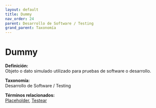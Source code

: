 ```yaml
---
layout: default
title: Dummy
nav_order: 24
parent: Desarrollo de Software / Testing
grand_parent: Taxonomía
---
```


# Dummy

**Definición:**  
Objeto o dato simulado utilizado para pruebas de software o desarrollo.

**Taxonomía:**  
Desarrollo de Software / Testing

**Términos relacionados:**  
[Placeholder](https://maleniski.github.io/diccionario-angl-tec-mx/docs/taxonomia/desarrollo-de-software-/-testing/placeholder.html), [Testear](https://maleniski.github.io/diccionario-angl-tec-mx/docs/taxonomia/desarrollo-de-software-/-testing/testear.html)

